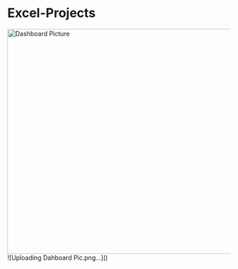 # Excel-Projects
<img width="507" alt="Dashboard Picture" src="https://github.com/user-attachments/assets/20622ced-badb-499d-a92b-1b6dd1eeea73">
![Uploading Dahboard Pic.png…]()

